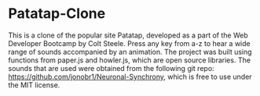 # Patatap-Clone
This is a clone of the popular site Patatap, developed as a part of the Web Developer Bootcamp by Colt Steele. 
Press any key from a-z to hear a wide range of sounds accompanied by an animation. 
The project was built using functions from paper.js and howler.js, which are open source libraries. 
The sounds that are used were obtained from the following git repo: https://github.com/jonobr1/Neuronal-Synchrony, which is free to use under the MIT license.
